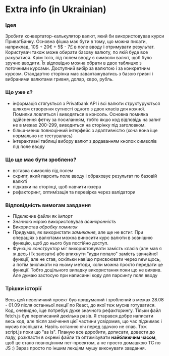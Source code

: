 # Extra info (in Ukrainian)

### Ідея

  Зробити конвертатор-калькулятор валют, який би використовував
курси ПриватБанку. Основна фішка має бути в тому, що можна
писати, наприклад, 10$ + 20€ + 5$ - 7£ в поле вводу і отримувати
результат. Користувач також може обирати базову валюту, по якій буде все 
рахуватися. Крім того, під полем вводу є символи валют, щоб було зручно 
вводити. Їх відповідно можна обрати в двох таблицях з поточними курсами.
Доступний вибір за валютою і за конкретним курсом. Стандартно сторінка
має завантажуватись з базою гривні і вибраними валютами гривня, долар, 
євро, рубль.

### Що уже є?

- інформація стягується з Privatbank API і всі валюти структуруються
шляхом створення сутності одного з двох класів для кожної. Помилки
ловляться і виводяться в консоль. Основна помилка здійснення фетчу
за посиланням, тобто якшо код відповідь на запит не в межах 200-299, 
виводиться на сторінку під заголовком.
- більш-менш повноцінний інтерфейс з адаптивністю (хоча вона іще нормально
 не тестувалась)
- інтерактивні таблиці вибору валют з додаванням кнопок символів під
поле вводу

### Що ще має бути зроблено?

- вставка символів під полем
- скрипт, який парсить поле вводу і обраховує результат по базовій валюті
- підказки на сторінці, щоб навчити юзера
- рефакторинг, оптимізація та перевірка через валідатори

### Відповідність вимогам завдання

- Підключив файли як *імпорт*
- Значною мірою використовував *асинхронність*
- Використав *обробку помилок*
- Придумав, як використати *замикання*, але ще не встиг. При операціях з
валютами можна виносити курс валюти в зовнішню функцію, щоб до нього був
постійно доступ.
- Функцію *конструктор* міг використовувати замість класів (але мав я ж десь
і їх заюзати) або впихнути "куди попало" замість звичайної функції, але не став, 
оскільки навіщо присвоювати через new щось, а потім викликати на ньому методи,
коли можна просто передати це функції. Тобто доцільного випадку використання
поки що не виявив. Але думаю застосую при написанні коду для парсингу поля вводу

### Трішки історії

Весь цей невеличкий проект був придуманий і зроблений в межах 28.08 - 01.09 після
останньої лекції по React, до якої теж мусив готуватися. Код, очевидно, іще 
потребує дуже значного рефакторингу. Тільки файл fetch.js  був переписаний 
декілька разів. Я старався добре написати весь код, але після закічення цієї 
частини усвідомив, що час піджимає і мусив поспішати. Навіть останню ніч перед
здачою не спав. Тож script.js поки що "as is". Планую все доробити, дописати, 
довести до ладу, розкласти в окремі файли та оптимізувати **найближчим часом**, 
щоб це стало повноцінним пет-проектом, а не просто домашкою TC по JS :) 
Зараз просто по іншим лекціям мушу виконувати завдання.




